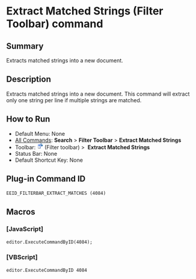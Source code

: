 # Extract Matched Strings (Filter Toolbar) command

## Summary

Extracts matched strings into a new document.

## Description

Extracts matched strings into a new document. This command will extract only one string per line if multiple strings are matched.

## How to Run

- Default Menu: None
- [All Commands](../tools/all_commands): **Search**
\> **Filter Toolbar** \> **Extract Matched Strings**
- Toolbar: ![](../../images/extract_all.png) (Filter toolbar) >  **Extract Matched Strings**
- Status Bar: None
- Default Shortcut Key: None

## Plug-in Command ID

```
EEID_FILTERBAR_EXTRACT_MATCHES (4084)
```

## Macros

### \[JavaScript\]

```
editor.ExecuteCommandByID(4084);
```

### \[VBScript\]

```
editor.ExecuteCommandByID 4084
```
